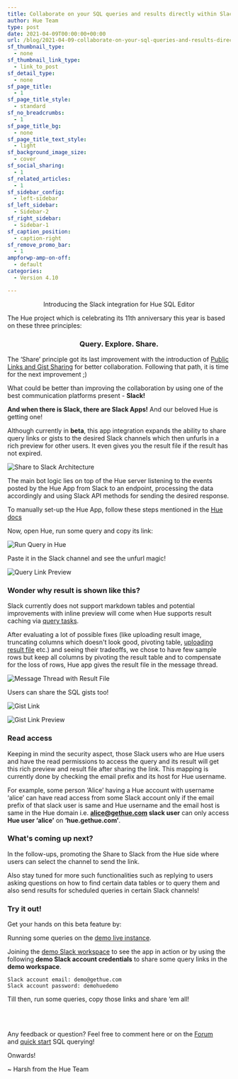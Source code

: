 ```yaml
---
title: Collaborate on your SQL queries and results directly within Slack!
author: Hue Team
type: post
date: 2021-04-09T00:00:00+00:00
url: /blog/2021-04-09-collaborate-on-your-sql-queries-and-results-directly-within-slack
sf_thumbnail_type:
  - none
sf_thumbnail_link_type:
  - link_to_post
sf_detail_type:
  - none
sf_page_title:
  - 1
sf_page_title_style:
  - standard
sf_no_breadcrumbs:
  - 1
sf_page_title_bg:
  - none
sf_page_title_text_style:
  - light
sf_background_image_size:
  - cover
sf_social_sharing:
  - 1
sf_related_articles:
  - 1
sf_sidebar_config:
  - left-sidebar
sf_left_sidebar:
  - Sidebar-2
sf_right_sidebar:
  - Sidebar-1
sf_caption_position:
  - caption-right
sf_remove_promo_bar:
  - 1
ampforwp-amp-on-off:
  - default
categories:
  - Version 4.10

---
```

<p align="center"> Introducing the Slack integration for Hue SQL Editor </p>


The Hue project which is celebrating its 11th anniversary this year is based on these three principles:

<h3 align="center"> Query. Explore. Share. </h3>

The ‘Share’ principle got its last improvement with the introduction of [Public Links and Gist Sharing](https://gethue.com/blog/2020-03-04-datawarehouse-database-sql-collaboration-and-sharing-with-link-and-gist/) for better collaboration. Following that path, it is time for the next improvement ;)

What could be better than improving the collaboration by using one of the best communication platforms present - **Slack!**

**And when there is Slack, there are Slack Apps!** And our beloved Hue is getting one!

Although currently in **beta**, this app integration expands the ability to share query links or gists to the desired Slack channels which then unfurls in a rich preview for other users. It even gives you the result file if the result has not expired.

![Share to Slack Architecture](https://cdn.gethue.com/uploads/2021/04/share_to_slack_architecture.png)

The main bot logic lies on top of the Hue server listening to the events posted by the Hue App from Slack to an endpoint, processing the data accordingly and using Slack API methods for sending the desired response.

To manually set-up the Hue App, follow these steps mentioned in the [Hue docs](https://docs.gethue.com/administrator/configuration/server/#manual-slack-app-installation)

Now, open Hue, run some query and copy its link:

![Run Query in Hue](https://cdn.gethue.com/uploads/2021/04/run_query_in_hue.png)

Paste it in the Slack channel and see the unfurl magic!

![Query Link Preview](https://cdn.gethue.com/uploads/2021/04/query_link_preview.png)

### Wonder why result is shown like this?

Slack currently does not support markdown tables and potential improvements with inline preview will come when Hue supports result caching via [query tasks](https://docs.gethue.com/administrator/administration/reference/#task-server).

After evaluating a lot of possible fixes (like uploading result image, truncating columns which doesn't look good, pivoting table, [uploading result file](https://github.com/slackapi/python-slack-sdk/issues/991) etc.) and seeing their tradeoffs, we chose to have few sample rows but keep all columns by pivoting the result table and to compensate for the loss of rows, Hue app gives the result file in the message thread.

![Message Thread with Result File](https://cdn.gethue.com/uploads/2021/04/message_thread_with_result_file.png)

Users can share the SQL gists too!

![Gist Link](https://cdn.gethue.com/uploads/2021/04/gist_link.png)

![Gist Link Preview](https://cdn.gethue.com/uploads/2021/04/gist_link_preview.png)

### Read access

Keeping in mind the security aspect, those Slack users who are Hue users and have the read permissions to access the query and its result will get this rich preview and result file after sharing the link. This mapping is currently done by checking the email prefix and its host for Hue username.

For example, some person ‘Alice’ having a Hue account with username ‘alice’ can have read access from some Slack account only if the email prefix of that slack user is same and Hue username and the email host is same in the Hue domain i.e. **alice@gethue.com slack user** can only access **Hue user ‘alice’** on **‘hue.gethue.com’**.

### What's coming up next?

In the follow-ups, promoting the Share to Slack from the Hue side where users can select the channel to send the link.

Also stay tuned for more such functionalities such as replying to users asking questions on how to find certain data tables or to query them and also send results for scheduled queries in certain Slack channels!

### Try it out!

Get your hands on this beta feature by:

Running some queries on the [demo live instance](https://demo.gethue.com/).

Joining the [demo Slack workspace](https://join.slack.com/t/hue-bot-dev/shared_invite/zt-opqwvv68-eQFeios8FzFbmqQJ5wBNzg) to see the app in action or by using the following **demo Slack account credentials** to share some query links in the **demo workspace**.

```
Slack account email: demo@gethue.com
Slack account password: demohuedemo
```
Till then, run some queries, copy those links and share ‘em all!

</br>
</br>

Any feedback or question? Feel free to comment here or on the <a href="https://discourse.gethue.com/">Forum</a> and <a href="https://docs.gethue.com/quickstart/">quick start</a> SQL querying!


Onwards!

~ Harsh from the Hue Team
